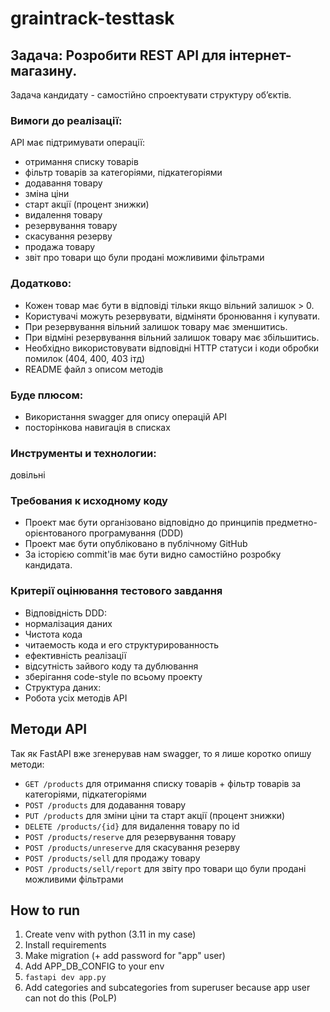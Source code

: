 # graintrack-testtask

## Задача: Розробити REST API для інтернет-магазину.
Задача кандидату - самостійно спроектувати структуру обʼєктів.

### Вимоги до реалізації:
API має підтримувати операції:
- отримання списку товарів
- фільтр товарів за категоріями, підкатегоріями
- додавання товару
- зміна ціни
- старт акції (процент знижки)
- видалення товару
- резервування товару
- скасування резерву
- продажа товару
- звіт про товари що були продані можливими фільтрами

### Додатково:
- Кожен товар має бути в відповіді тільки якщо вільний залишок > 0.
- Користувачі можуть резервувати, відміняти бронювання і купувати.
- При резервування вільний залишок товару має зменшитись.
- При відміні резервування вільний залишок товару має збільшитись.
- Необхідно використовувати відповідні HTTP статуси і коди обробки помилок (404, 400, 403 ітд)
- README файл з описом методів

### Буде плюсом:
- Використання swagger для опису операцій API
- посторінкова навигація в списках

### Инструменты и технологии:
довільні

### Требования к исходному коду
- Проект має бути організовано відповідно до принципів предметно-орієнтованого програмування (DDD)
- Проект має бути опубліковано в публічному GitHub
- За історією commit'ів має бути видно самостійно розробку кандидата.

### Критерії оцінювання тестового завдання
- Відповідність DDD:
- нормалізация даних
- Чистота кода
- читаемость кода и его структурированность
- ефективність реалізації
- відсутність зайвого коду та дублювання
- зберігання code-style по всьому проекту
- Структура даних:
- Робота усіх методів API

## Методи API
Так як FastAPI вже згенерував нам swagger, то я лише коротко опишу методи:

- `GET /products` для отримання списку товарів + фільтр товарів за категоріями, підкатегоріями
- `POST /products` для додавання товару
- `PUT /products` для зміни ціни та старт акції (процент знижки)
- `DELETE /products/{id}` для видалення товару по id
- `POST /products/reserve` для резервування товару
- `POST /products/unreserve` для скасування резерву
- `POST /products/sell` для продажу товару
- `POST /products/sell/report` для звіту про товари що були продані можливими фільтрами

## How to run
1. Create venv with python (3.11 in my case)
2. Install requirements
3. Make migration (+ add password for "app" user)
4. Add APP_DB_CONFIG to your env
5. `fastapi dev app.py `
6. Add categories and subcategories from superuser because app user can not do this (PoLP)

